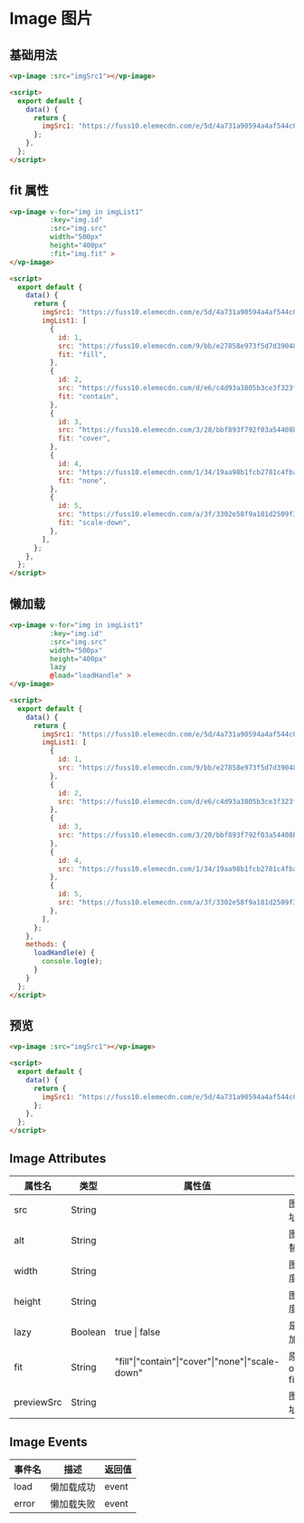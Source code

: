 
# Image 图片


## 基础用法

<template>
  <div class="div-base">
    <div class="div-row">
      <vp-image :src="imgSrc1"></vp-image>
    </div>
  </div>
</template>

```html
<vp-image :src="imgSrc1"></vp-image>

<script>
  export default {
    data() {
      return {
        imgSrc1: "https://fuss10.elemecdn.com/e/5d/4a731a90594a4af544c0c25941171jpeg.jpeg"
      };
    },
  };
</script>
```



## fit 属性

<template>
  <div class="div-base">
    <div class="div-row">
      <vp-image v-for="img in imgList1" 
                :key="img.id" 
                :src="img.src" 
                width="500px" 
                height="400px" 
                :fit="img.fit" >
      </vp-image>
    </div>
  </div>
</template>

```html
<vp-image v-for="img in imgList1" 
          :key="img.id" 
          :src="img.src" 
          width="500px" 
          height="400px" 
          :fit="img.fit" >
</vp-image>

<script>
  export default {
    data() {
      return {
        imgSrc1: "https://fuss10.elemecdn.com/e/5d/4a731a90594a4af544c0c25941171jpeg.jpeg",
        imgList1: [
          {
            id: 1,
            src: "https://fuss10.elemecdn.com/9/bb/e27858e973f5d7d3904835f46abbdjpeg.jpeg",
            fit: "fill",
          },
          {
            id: 2,
            src: "https://fuss10.elemecdn.com/d/e6/c4d93a3805b3ce3f323f7974e6f78jpeg.jpeg",
            fit: "contain",
          },
          {
            id: 3,
            src: "https://fuss10.elemecdn.com/3/28/bbf893f792f03a54408b3b7a7ebf0jpeg.jpeg",
            fit: "cover",
          },
          {
            id: 4,
            src: "https://fuss10.elemecdn.com/1/34/19aa98b1fcb2781c4fba33d850549jpeg.jpeg",
            fit: "none",
          },
          {
            id: 5,
            src: "https://fuss10.elemecdn.com/a/3f/3302e58f9a181d2509f3dc0fa68b0jpeg.jpeg",
            fit: "scale-down",
          },
        ],
      };
    },
  };
</script>
```


## 懒加载

<template>
  <div class="div-base">
    <div class="div-row">
      <vp-image v-for="img in imgList1" 
                :key="img.id" 
                :src="img.src" 
                width="500px" 
                height="400px" 
                lazy 
                @load="loadHandle" >
      </vp-image>
    </div>
  </div>
</template>

```html
<vp-image v-for="img in imgList1" 
          :key="img.id" 
          :src="img.src" 
          width="500px" 
          height="400px" 
          lazy 
          @load="loadHandle" >
</vp-image>

<script>
  export default {
    data() {
      return {
        imgSrc1: "https://fuss10.elemecdn.com/e/5d/4a731a90594a4af544c0c25941171jpeg.jpeg",
        imgList1: [
          {
            id: 1,
            src: "https://fuss10.elemecdn.com/9/bb/e27858e973f5d7d3904835f46abbdjpeg.jpeg",
          },
          {
            id: 2,
            src: "https://fuss10.elemecdn.com/d/e6/c4d93a3805b3ce3f323f7974e6f78jpeg.jpeg",
          },
          {
            id: 3,
            src: "https://fuss10.elemecdn.com/3/28/bbf893f792f03a54408b3b7a7ebf0jpeg.jpeg",
          },
          {
            id: 4,
            src: "https://fuss10.elemecdn.com/1/34/19aa98b1fcb2781c4fba33d850549jpeg.jpeg",
          },
          {
            id: 5,
            src: "https://fuss10.elemecdn.com/a/3f/3302e58f9a181d2509f3dc0fa68b0jpeg.jpeg",
          },
        ],
      };
    },
    methods: {
      loadHandle(e) {
        console.log(e);
      }
    }
  };
</script>
```


## 预览

<template>
  <div class="div-base">
    <div class="div-row">
      <vp-image :src="imgSrc1" :previewSrc="imgSrc1" ></vp-image>
    </div>
  </div>
</template>

```html
<vp-image :src="imgSrc1"></vp-image>

<script>
  export default {
    data() {
      return {
        imgSrc1: "https://fuss10.elemecdn.com/e/5d/4a731a90594a4af544c0c25941171jpeg.jpeg"
      };
    },
  };
</script>
```



<!-- 脚本 -->
<script>
  export default {
    data() {
      return {
        imgSrc1: "https://fuss10.elemecdn.com/e/5d/4a731a90594a4af544c0c25941171jpeg.jpeg",
        imgList1: [
          {
            id: 1,
            src:
              "https://fuss10.elemecdn.com/9/bb/e27858e973f5d7d3904835f46abbdjpeg.jpeg",
            fit: "fill",
          },
          {
            id: 2,
            src:
              "https://fuss10.elemecdn.com/d/e6/c4d93a3805b3ce3f323f7974e6f78jpeg.jpeg",
            fit: "contain",
          },
          {
            id: 3,
            src:
              "https://fuss10.elemecdn.com/3/28/bbf893f792f03a54408b3b7a7ebf0jpeg.jpeg",
            fit: "cover",
          },
          {
            id: 4,
            src: "https://fuss10.elemecdn.com/1/34/19aa98b1fcb2781c4fba33d850549jpeg.jpeg",
            fit: "none",
          },
          {
            id: 5,
            src: "https://fuss10.elemecdn.com/a/3f/3302e58f9a181d2509f3dc0fa68b0jpeg.jpeg",
            fit: "scale-down",
          },
        ],
      };
    },
    methods: {
      loadHandle(e) {
        console.log(e);
      }
    }
  };
</script>

<!-- 样式 -->
<style>
.div-base {
  padding: 20px;
  border: 1px solid #95a5a6;
  border-radius: 5px;
}
.div-row {
  margin: 10px;
}
</style>


  ## Image Attributes

| 属性名     | 类型    | 属性值                                           | 描述           | 默认值  |
| ---------- | ------- | ------------------------------------------------ | -------------- | ------- |
| src        | String  |                                                  | 图片地址       | ""      |
| alt        | String  |                                                  | 图片代替文本   | ""      |
| width      | String  |                                                  | 图片宽度       | "300px" |
| height     | String  |                                                  | 图片高度       | "200px" |
| lazy       | Boolean | true \| false                                    | 是否懒加载     | false   |
| fit        | String  | "fill"\|"contain"\|"cover"\|"none"\|"scale-down" | 原生object-fit | "fill"  |
| previewSrc | String  |                                                  | 图片地址       | ""      |


  ## Image Events
| 事件名 | 描述       | 返回值 |
| ------ | ---------- | ------ |
| load   | 懒加载成功 | event  |
| error  | 懒加载失败 | event  |
